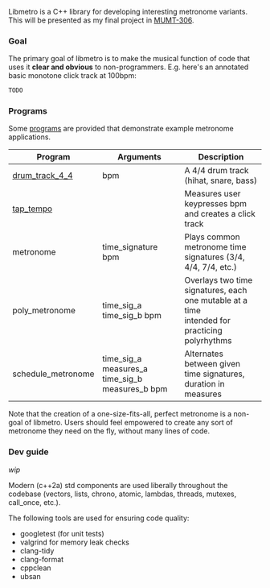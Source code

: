 Libmetro is a C++ library for developing interesting metronome variants. This will be presented as my final project in [MUMT-306](https://www.music.mcgill.ca/~gary/306/).

### Goal

The primary goal of libmetro is to make the musical function of code that uses it **clear and obvious** to non-programmers. E.g. here's an annotated basic monotone click track at 100bpm:

```c++
TODO
```

### Programs

Some [programs](./programs) are provided that demonstrate example metronome applications.

| Program | Arguments | Description |
| ------- | --------- | ----------- |
| [drum_track_4_4](./programs/drum_track_4_4.cpp) | bpm | A 4/4 drum track (hihat, snare, bass) |
| [tap_tempo](./programs/tap_tempo.cpp) |  | Measures user keypresses bpm and creates a click track |
| metronome | time_signature bpm  | Plays common metronome time signatures (3/4, 4/4, 7/4, etc.) |
| poly_metronome | time_sig_a time_sig_b bpm  | Overlays two time signatures, each one mutable at a time<br/>intended for practicing polyrhythms |
| schedule_metronome | time_sig_a measures_a time_sig_b measures_b bpm  | Alternates between given time signatures, duration in measures |

Note that the creation of a one-size-fits-all, perfect metronome is a non-goal of libmetro. Users should feel empowered to create any sort of metronome they need on the fly, without many lines of code.

### Dev guide

*wip*

Modern (c++2a) std components are used liberally throughout the codebase (vectors, lists, chrono, atomic, lambdas, threads, mutexes, call_once, etc.).

The following tools are used for ensuring code quality:
- googletest (for unit tests)
- valgrind for memory leak checks
- clang-tidy
- clang-format
- cppclean
- ubsan
